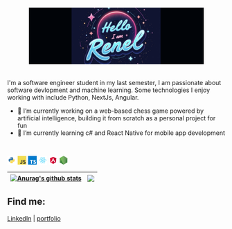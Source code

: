 <p align="center"><img width="80%" alt="Hello, I'm Renel. I do open source!" src="./assets/gh-readme-banner.png" /></p>

<br />
I'm a software engineer student in my last semester, I am passionate about software devlopment and machine learning. Some technologies I enjoy working with include Python, NextJs, Angular.

- 🔭 I’m currently working on a web-based chess game powered by artificial intelligence, building it from scratch as a personal project for fun
- 🌱 I’m currently learning c# and React Native for mobile app development

<br />



<code><img height="20" alt="graphql" src="https://raw.githubusercontent.com/github/explore/5c058a388828bb5fde0bcafd4bc867b5bb3f26f3/topics/python/python.png"></code>
<code><img height="20" alt="javascript" src="https://raw.githubusercontent.com/github/explore/80688e429a7d4ef2fca1e82350fe8e3517d3494d/topics/javascript/javascript.png"></code>
<code><img height="20" alt="typescript" src="https://raw.githubusercontent.com/github/explore/80688e429a7d4ef2fca1e82350fe8e3517d3494d/topics/typescript/typescript.png"></code>
<code><img height="20" alt="react" src="https://raw.githubusercontent.com/github/explore/80688e429a7d4ef2fca1e82350fe8e3517d3494d/topics/react/react.png"></code>
<code><img height="20" alt="graphql" src="https://raw.githubusercontent.com/github/explore/5c058a388828bb5fde0bcafd4bc867b5bb3f26f3/topics/angular/angular.png"></code>
<code><img height="20" alt="nodejs" src="https://raw.githubusercontent.com/github/explore/80688e429a7d4ef2fca1e82350fe8e3517d3494d/topics/nodejs/nodejs.png"></code> 


| <a href="https://github.com/relhe/github-readme-stats"><img align="center" src="https://github-readme-stats.vercel.app/api?username=relhe&show_icons=true&include_all_commits=true&theme=buefy&hide_border=true" alt="Anurag's github stats" /></a> | <a href="https://github.com/relhe/github-readme-stats"><img align="center" src="https://github-readme-stats.vercel.app/api/top-langs/?username=relhe&layout=compact&theme=buefy&hide_border=true" /></a> |
| ------------- | ------------- |



## Find me: 
 <a href="https://www.linkedin.com/in/monicampowell/">LinkedIn</a> | <a href="https://relhe.github.io">portfolio</a>
 
